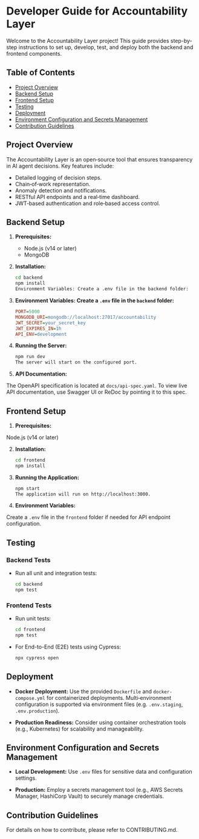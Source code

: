 # Developer Guide for Accountability Layer

Welcome to the Accountability Layer project! This guide provides step-by-step instructions to set up, develop, test, and deploy both the backend and frontend components.

## Table of Contents

- [Project Overview](#project-overview)
- [Backend Setup](#backend-setup)
- [Frontend Setup](#frontend-setup)
- [Testing](#testing)
- [Deployment](#deployment)
- [Environment Configuration and Secrets Management](#environment-configuration-and-secrets-management)
- [Contribution Guidelines](#contribution-guidelines)

## Project Overview

The Accountability Layer is an open‑source tool that ensures transparency in AI agent decisions. Key features include:

- Detailed logging of decision steps.
- Chain‑of‑work representation.
- Anomaly detection and notifications.
- RESTful API endpoints and a real‑time dashboard.
- JWT‑based authentication and role‑based access control.

## Backend Setup

1. **Prerequisites:**

   - Node.js (v14 or later)
   - MongoDB

2. **Installation:**

   ```bash
   cd backend
   npm install
   Environment Variables: Create a .env file in the backend folder:
   ```

3. **Environment Variables: Create a `.env` file in the `backend` folder:**

   ```ini
   PORT=5000
   MONGODB_URI=mongodb://localhost:27017/accountability
   JWT_SECRET=your_secret_key
   JWT_EXPIRES_IN=1h
   API_ENV=development

   ```

4. **Running the Server:**

   ```bash
   npm run dev
   The server will start on the configured port.

   ```

5. **API Documentation:**

The OpenAPI specification is located at `docs/api-spec.yaml`.
To view live API documentation, use Swagger UI or ReDoc by pointing it to this spec.

## Frontend Setup

1. **Prerequisites:**

Node.js (v14 or later)

2. **Installation:**

   ```bash
   cd frontend
   npm install

   ```

3. **Running the Application:**

   ```bash
   npm start
   The application will run on http://localhost:3000.

   ```

4. **Environment Variables:**

Create a `.env` file in the `frontend` folder if needed for API endpoint configuration.

## Testing

### Backend Tests

- Run all unit and integration tests:

  ```bash
  cd backend
  npm test
  ```

### Frontend Tests

- Run unit tests:

  ```bash
  cd frontend
  npm test

  ```

- For End-to-End (E2E) tests using Cypress:

  ```bash
  npx cypress open
  ```

## Deployment

- **Docker Deployment:**
  Use the provided `Dockerfile` and `docker-compose.yml` for containerized deployments.
  Multi‑environment configuration is supported via environment files (e.g. `.env.staging`, `.env.production`).

- **Production Readiness:**
  Consider using container orchestration tools (e.g., Kubernetes) for scalability and manageability.

## Environment Configuration and Secrets Management

- **Local Development:**
  Use `.env` files for sensitive data and configuration settings.

- **Production:**
  Employ a secrets management tool (e.g., AWS Secrets Manager, HashiCorp Vault) to securely manage credentials.

## Contribution Guidelines

For details on how to contribute, please refer to CONTRIBUTING.md.
